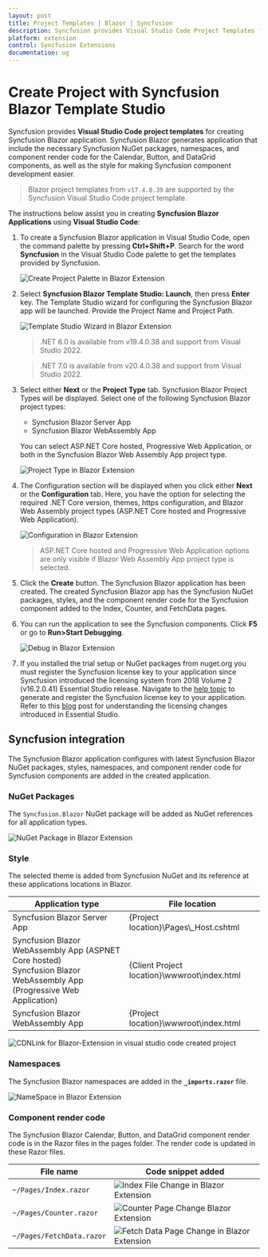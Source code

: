 ```yaml
---
layout: post
title: Project Templates | Blazor | Syncfusion
description: Syncfusion provides Visual Studio Code Project Templates for Blazor platform to create the Syncfusion Blazor Application using Syncfusion components
platform: extension
control: Syncfusion Extensions
documentation: ug
---
```


# Create Project with Syncfusion Blazor Template Studio

Syncfusion provides **Visual Studio Code project templates** for creating Syncfusion Blazor application. Syncfusion Blazor generates application that include the necessary Syncfusion NuGet packages, namespaces, and component render code for the Calendar, Button, and DataGrid components, as well as the style for making Syncfusion component development easier.

> Blazor project templates from `v17.4.0.39` are supported by the Syncfusion Visual Studio Code project template.

The instructions below assist you in creating **Syncfusion Blazor Applications** using **Visual Studio Code**:

1. To create a Syncfusion Blazor application in Visual Studio Code, open the command palette by pressing **Ctrl+Shift+P**. Search for the word **Syncfusion** in the Visual Studio Code palette to get the templates provided by Syncfusion.

    ![Create Project Palette in Blazor Extension](create-project_images/blazor-extension-project-palette.png)

2. Select **Syncfusion Blazor Template Studio: Launch**, then press **Enter** key. The Template Studio wizard for configuring the Syncfusion Blazor app will be launched. Provide the Project Name and Project Path.

    ![Template Studio Wizard in Blazor Extension](create-project_images/blazor-extension-project-location-name.png)

    > .NET 6.0 is available from v19.4.0.38 and support from Visual Studio 2022.

    > .NET 7.0 is available from v20.4.0.38 and support from Visual Studio 2022.

3. Select either **Next** or the **Project Type** tab. Syncfusion Blazor Project Types will be displayed. Select one of the following Syncfusion Blazor project types:
   * Syncfusion Blazor Server App
   * Syncfusion Blazor WebAssembly App

    You can select ASP.NET Core hosted, Progressive Web Application, or both in the Syncfusion Blazor Web Assembly App project type.

    ![Project Type in Blazor Extension](create-project_images/blazor-extension-project-type-details.png)

4. The Configuration section will be displayed when you click either **Next** or the **Configuration** tab. Here, you have the option for selecting the required .NET Core version, themes, https configuration, and Blazor Web Assembly project types (ASP.NET Core hosted and Progressive Web Application).

    ![Configuration in Blazor Extension](create-project_images/blazor-extension-created-project-configuration.png)

    > ASP.NET Core hosted and Progressive Web Application options are only visible if Blazor Web Assembly App project type is selected.

5. Click the **Create** button. The Syncfusion Blazor application has been created. The created Syncfusion Blazor app has the Syncfusion NuGet packages, styles, and the component render code for the Syncfusion component added to the Index, Counter, and FetchData pages.

6. You can run the application to see the Syncfusion components. Click **F5** or go to **Run>Start Debugging**.

    ![Debug in Blazor Extension](create-project_images/blazor-extension-debug.png)

7. If you installed the trial setup or NuGet packages from nuget.org you must register the Syncfusion license key to your application since Syncfusion introduced the licensing system from 2018 Volume 2 (v16.2.0.41) Essential Studio release. Navigate to the [help topic](https://help.syncfusion.com/common/essential-studio/licensing/overview#how-to-generate-syncfusion-license-key) to generate and register the Syncfusion license key to your application. Refer to this [blog](https://www.syncfusion.com/blogs/post/whats-new-in-2018-volume-2.aspx) post for understanding the licensing changes introduced in Essential Studio.

## Syncfusion integration

The Syncfusion Blazor application configures with latest Syncfusion Blazor NuGet packages, styles, namespaces, and component render code for Syncfusion components are added in the created application.

### NuGet Packages

The `Syncfusion.Blazor` NuGet package will be added as NuGet references for all application types.

![NuGet Package in Blazor Extension](create-project_images/blazor-extension-nuget-package.png)

### Style

The selected theme is added from Syncfusion NuGet and its reference at these applications locations in Blazor.

| Application type  | File location  |
|---|---|
| Syncfusion Blazor Server App | {Project location}\Pages\\_Host.cshtml |
| Syncfusion Blazor WebAssembly App (ASPNET Core hosted) <br/> Syncfusion Blazor WebAssembly App (Progressive Web Application) | {Client Project location}\wwwroot\index.html  |
| Syncfusion Blazor WebAssembly App  | {Project location}\wwwroot\index.html|

![CDNLink for Blazor-Extension in visual studio code created project](create-project_images/blazor-extension-in-visual-studio-code-created-project-cdn-link.png)

### Namespaces

The Syncfusion Blazor namespaces are added in the **`_imports.razor`** file.

![NameSpace in Blazor Extension](create-project_images/blazor-extension-namespace.png)

### Component render code

The Syncfusion Blazor Calendar, Button, and DataGrid component render code is in the Razor files in the pages folder. The render code is updated in these Razor files.

| File name  | Code snippet added |
|---|---|
| `~/Pages/Index.razor`  | ![Index File Change in Blazor Extension](create-project_images/blazor-extension-index-file-change.png) |
| `~/Pages/Counter.razor` | ![Counter Page Change Blazor Extension](create-project_images/blazor-extension-counter-page-change.png) |
| `~/Pages/FetchData.razor`  | ![Fetch Data Page Change in Blazor Extension](create-project_images/blazor-extension-fetch-data-page-change.png) |